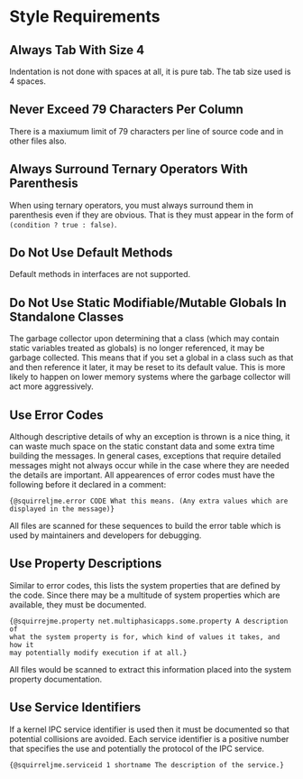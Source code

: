 # Style Requirements

## Always Tab With Size 4

Indentation is not done with spaces at all, it is pure tab. The tab size used
is 4 spaces.

## Never Exceed 79 Characters Per Column

There is a maxiumum limit of 79 characters per line of source code and in
other files also.

## Always Surround Ternary Operators With Parenthesis

When using ternary operators, you must always surround them in parenthesis even
if they are obvious. That is they must appear in the form of
`(condition ? true : false)`.

## Do Not Use Default Methods

Default methods in interfaces are not supported.

## Do Not Use Static Modifiable/Mutable Globals In Standalone Classes

The garbage collector upon determining that a class (which may contain static
variables treated as globals) is no longer referenced, it may be garbage
collected. This means that if you set a global in a class such as that and
then reference it later, it may be reset to its default value. This is more
likely to happen on lower memory systems where the garbage collector will act
more aggressively.

## Use Error Codes

Although descriptive details of why an exception is thrown is a nice thing, it
can waste much space on the static constant data and some extra time building
the messages. In general cases, exceptions that require detailed messages
might not always occur while in the case where they are needed the details
are important. All appearences of error codes must have the following
before it declared in a comment:

	{@squirreljme.error CODE What this means. (Any extra values which are
	displayed in the message)}

All files are scanned for these sequences to build the error table which is
used by maintainers and developers for debugging.

## Use Property Descriptions

Similar to error codes, this lists the system properties that are defined by
the code. Since there may be a multitude of system properties which are
available, they must be documented.

	{@squirrejme.property net.multiphasicapps.some.property A description of
	what the system property is for, which kind of values it takes, and how it
	may potentially modify execution if at all.}

All files would be scanned to extract this information placed into the system
property documentation.

## Use Service Identifiers

If a kernel IPC service identifier is used then it must be documented so that
potential collisions are avoided. Each service identifier is a positive number
that specifies the use and potentially the protocol of the IPC service.

	{@squirreljme.serviceid 1 shortname The description of the service.}


